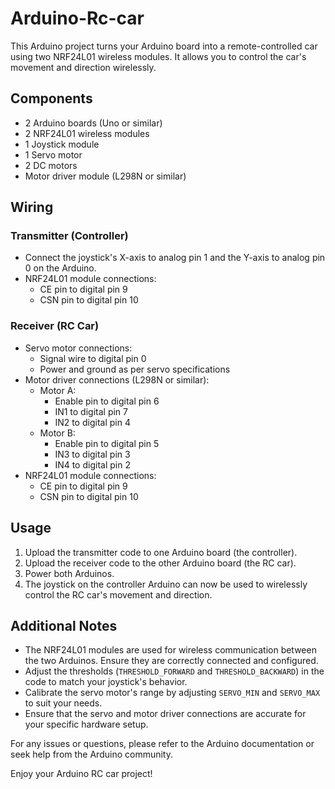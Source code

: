 # Arduino-Rc-car

This Arduino project turns your Arduino board into a remote-controlled car using two NRF24L01 wireless modules. It allows you to control the car's movement and direction wirelessly.

## Components

- 2 Arduino boards (Uno or similar)
- 2 NRF24L01 wireless modules
- 1 Joystick module
- 1 Servo motor
- 2 DC motors
- Motor driver module (L298N or similar)

## Wiring

### Transmitter (Controller)

- Connect the joystick's X-axis to analog pin 1 and the Y-axis to analog pin 0 on the Arduino.
- NRF24L01 module connections:
  - CE pin to digital pin 9
  - CSN pin to digital pin 10

### Receiver (RC Car)

- Servo motor connections:
  - Signal wire to digital pin 0
  - Power and ground as per servo specifications
- Motor driver connections (L298N or similar):
  - Motor A:
    - Enable pin to digital pin 6
    - IN1 to digital pin 7
    - IN2 to digital pin 4
  - Motor B:
    - Enable pin to digital pin 5
    - IN3 to digital pin 3
    - IN4 to digital pin 2
- NRF24L01 module connections:
  - CE pin to digital pin 9
  - CSN pin to digital pin 10

## Usage

1. Upload the transmitter code to one Arduino board (the controller).
2. Upload the receiver code to the other Arduino board (the RC car).
3. Power both Arduinos.
4. The joystick on the controller Arduino can now be used to wirelessly control the RC car's movement and direction.

## Additional Notes

- The NRF24L01 modules are used for wireless communication between the two Arduinos. Ensure they are correctly connected and configured.
- Adjust the thresholds (`THRESHOLD_FORWARD` and `THRESHOLD_BACKWARD`) in the code to match your joystick's behavior.
- Calibrate the servo motor's range by adjusting `SERVO_MIN` and `SERVO_MAX` to suit your needs.
- Ensure that the servo and motor driver connections are accurate for your specific hardware setup.

For any issues or questions, please refer to the Arduino documentation or seek help from the Arduino community.

Enjoy your Arduino RC car project!
